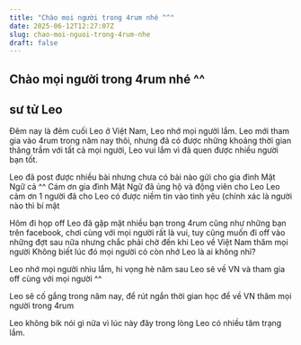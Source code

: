 ```yaml
---
title: "Chào mọi người trong 4rum nhé ^^"
date: 2025-06-12T12:27:07Z
slug: chao-moi-nguoi-trong-4rum-nhe
draft: false
---
```


## Chào mọi người trong 4rum nhé ^^

## sư tử Leo

Đêm nay là đêm cuối Leo ở Việt Nam, Leo nhớ mọi người lắm. Leo mới tham gia vào 4rum trong năm nay thôi, nhưng đã có được những khoảng thời gian thăng trầm với tất cả mọi người, Leo vui lắm vì đã quen được nhiều người bạn tốt.
 
Leo đã post được nhiều bài nhưng chưa có bài nào gửi cho gia đình Mật Ngữ cả ^^ Cám ơn gia đình Mật Ngữ đã ủng hộ và động viên cho Leo  Leo cảm ơn 1 người đã cho Leo có được niềm tin vào tình yêu  (chính xác là người nào thì bí mật 
 
Hôm đi họp off Leo đã gặp mặt nhiều bạn trong 4rum cũng như những bạn trên facebook, chơi cùng với mọi người rất là vui, tuy cũng muốn đi off vào những đợt sau nữa nhưng chắc phải chờ đến khi Leo về Việt Nam thăm mọi người  Không biết lúc đó mọi người có còn nhớ Leo là ai không nhỉ? 
 
Leo nhớ mọi người nhìu lắm, hi vọng hè năm sau Leo sẽ về VN và tham gia off cùng với mọi người ^^
 
Leo sẽ cố gắng trong năm nay, để rút ngắn thời gian học để về VN thăm mọi người trong 4rum 
 
Leo không bik nói gì nữa vì lúc này đây trong lòng Leo có nhiều tâm trạng lắm.